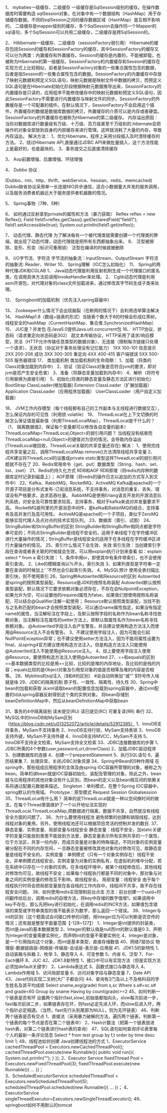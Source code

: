 1、	mybaties一级缓存、二级缓存
一级缓存是SqlSession级别的缓存。在操作数据库时需要构造 sqlSession对象，在对象中有一个数据结构（HashMap）用于存储缓存数据。不同的sqlSession之间的缓存数据区域（HashMap）是互相不影响的。
二级缓存是mapper级别的缓存，多个SqlSession去操作同一个Mapper的sql语句，多个SqlSession可以共用二级缓存，二级缓存是跨SqlSession的。

2、	Hibbernate一级缓存、二级缓存（sessionFactory弱引用）
Hibernate的缓存包括Session的缓存和SessionFactory的缓存，其中SessionFactory的缓存又可以分为两类：内置缓存和外置缓存。Session的缓存是内置的，不能被卸载，也被称为Hibernate的第一级缓存。SessionFactory的内置缓存和Session的缓存在实现方式上比较相似，前者是SessionFactory对象的一些集合属性包含的数据，后者是指Session的一些集合属性包含的数据。SessionFactory的内置缓存中存放了映射元数据和预定义SQL语句，映射元数据是映射文件中数据的拷贝，而预定义SQL语句是在Hibernate初始化阶段根据映射元数据推导出来，SessionFactory的内置缓存是只读的，应用程序不能修改缓存中的映射元数据和预定义SQL语句，因此SessionFactory不需要进行内置缓存与映射文件的同步。SessionFactory的外置缓存是一个可配置的插件。在默认情况下，SessionFactory不会启用这个插件。外置缓存的数据是数据库数据的拷贝，外置缓存的介质可以是内存或者硬盘。SessionFactory的外置缓存也被称为Hibernate的第二级缓存。
内存溢出原因：当你对数据库进行数量级有万级、十万级、百万级甚至千万级别的.hibernate会把操作的对象全部放到自身的内部缓存来进行管理。这样就消耗了大量的内存，导致内存溢出。
解决方法：
1、优化Hibernate，程序上采用分段插入及时清除缓存的方法。
2、绕过Hibernate API,直接通过JDBC API来做批量插入，这个方法性能上是最好的，也是最快的。
3、事务提交之后直接清除缓存

3、	Aop前置增强、后置增强、环绕增强

4、	Dubbo 协议

(Dubbo、rmi、http、thrift、webService、hessian、redis、memcached)
Dubbo缺省协议采用单一长连接NIO异步通信，适合小数据量大并发的服务调用，以及服务消费者机器远大于服务提供者机器数的情况。

5、	Spring事物（7种、5种）
 

6、	如何通过反射拿到private的属性和方法（暴力获取）
Reflex reflex = new Reflex();
Field field1=reflex.getClass().getDeclaredField("field1");
field1.setAccessible(true);
System.out.println(field1.get(reflex));

7、	动态代理、静态代理
为了解决每有一个被代理类就需要创建一个代理类的弊端，就出现了动态代理，动态代理就是把所有东西都抽象出来。
8、	泛型被擦除、变形、形变（标识可重用锁）
泛型在编译的时候就被删除

9、	I/O字节流、字符流
字节流的抽象流：InputStream、OutputStream
字符流的抽象流: Reader、Writer
10、	Spring理解（IOC怎么初始化）
11、	Spring的两种代理JDK和CGLAB
1、	Java动态代理是利用反射机制生成一个代理接口的匿名类，在调用具体方法前调用InvokeHandler来处理。
2、	Cglib动态代理是利用asm开源包，对代理对象的class文件加载进来，通过修改其字节码生成子类来处理。


12、	Springboot的加载机制（优先注入spring容器中）

13、	Zookeeper什么情况下会出现脑裂（在断网的情况下）会利用选举算法解决
14、	HashMap1.8（数组+链表的形式）当链表个数大于8的时候会形成红黑树，线程安全的hashMap（CurrentHashMap、集合类.SynchronizedHashMap）
15、	JUC是？并发包
在Java5.0提供Java.util.concurrent包
16、	HTTP协议、状态码（请求重定向状态码是302）
超文本传输协议，HTTP采用了请求/响应模型，灵活（HTTP允许传输任意类型的数据对象）、无连接（限制每次链接只处理一个请求）、无状态（协议对于事务处理没有记忆能力）
1XX	100-101	信息提示
2XX	200-206	成功
3XX	300-305	重定向
4XX	400-415	客户端错误
5XX	500-505	服务器错误
17、	类加载机制
类加载机制的生命周期：
1、加载（将类的Class对象加载到内存中）
2、验证（验证Class对象是否符合jvm的要求，即对jvm是否产生安全危害）
3、准备（将静态变量加载到内存中）
4、解析（将符号引用替换为直接引用）
5、初始化(将类的静态变量及静态方法区进行初始化)
BootStrap ClassLoader(根加载器)
Extension ClassLoader（扩展加载器）
Application ClassLoader（应用程序加载器）
UserClassLoader（用户自定义加载器）

18、	JVM工作内存模型（每个线程都有自己的工作副本与主线程进行数据交互），怎么保证内存的可见性（利用锁 volatile）
19、	ThreadLocal在上下文切换的时候怎么保证值是最新值（利用ThreadLocalMap），ThreadLocal是干什么的？
（1、	隔离数据值2、保证每个变量都可以修改各自变量的副本）
ThreadLocalMap<ThreadLocal,Object>的弱引用问题？
当线程没有结束而ThreadLocalMap<null,Object>的键值对为空的情况，会导致内存溢出(ThreadLocal被回收，ThreadLocal关联的共享变量还存在)
解决：
1、使用完线程共享变量之后，调用ThreadLocalMap.remove()方法清除线程共享变量
2、JDK建议将ThreadLocal的设置成private static类型这样ThreadLocal的弱引用问题就不存在了
20、Redis常用命令（get、put）数据类型（String、hash、set、list、zset）
21、Redis的持久化方式
RDB和AOF
RDB原理（将redis内存种的数据库定时记录到磁盘上）；
AOF原理（将redis的操作日志以追加的方式写入到文件中）
22、Kafka、RabbitMQ、RocketMQ、ActiveMQ
Kafka是apache的一个开源子项目是分布式发布-订阅消息系统，不支持事务，对消息的重复、丢失、错误没有严格要求，追求高吞吐量。
RabbitMQ是使用Erlang语言开发的开源消息队列系统，对安全及可靠性要求较高，支持事务，相对于kafka来说对并发量要求不高。
RocketMQ是阿里的开源消息中间件，是kafka和RabbitMQ的结合，支持事务及高并发行及高可用性。
ActiveMQ是apache的一个子项目，类似于ZeroMQ能够实现代理人及点对点的技术实现队列。
23、数据库（索引、试图）
24、StringBuilder和StringBuffer的区别
StringBuilder和StringBuffer相同点都是字符串可变的；不同点StringBuilder是线程不安全的，适用于单线程下在字符缓冲区进行大量操作的情况；StringBuffer是线程安全的适用于在多线程在字符缓冲区进行大量操作的情况。
25、索引什么情况下会生效、失效
索引生效：当创建索引字段在查询或者表关联的时候就会生效，可以用explain执行计划来查看
如：explain  select   *   from   a
索引失效：
1、条件中用or，即使其中有条件带索引，也不会使用索引查询。
2、Like的模糊查询以%开头，索引失效
3、如果列类型是字符串一定要在查询的时候加上‘  ’不然也会引起索引失效。
4、MySQL预计 使用全表扫描比索引快，则不使用索引
26、Spring种Autowrited和Resource的区别
Autowrited是spring的按照类型装配，Resource是JDK的按照名称装配
Autowrited默认按照类型装配，默认情况下它要求依赖对象必须存在，不存在会NullpointException，如果允许为空，可以设置他的required属性为false，如果我们想使用按照名称装配，可以结合@Qualifier注解一起使用；
Resource默认按照类型装配，当找不到与之名称匹配的bean才会按照类型装配，可以通过name属性指定，如果没有指定name的属性，当注解标注在字段上，及默认按照字段的名称作为bean名称寻找依赖对象，当注解标注在属性的setter方法上，即默认取属性名作为bean名称寻找依赖对象。
@Autowrited字段注入会产生警告，并且建议使用构造方法注入而使用@Resource注入不会有警告。
3、不建议使用字段注入，因为可能会引起NullPointException异常；也不建议使用setter方法注入，因为不能将属性设置为final，从spring4官方建议使用构造方法注入。但是构造方法注入只能使用@Autowrited注入不能使用@Resource注入。
4、综上要使用字段注入使用@Resource，要使用构造方法注入使用@Autowrited
27、==和equals的区别
==基本数据类型的比较是用==比较，比较的是堆的内存地址，及比较的是栈的内容；equals比较的是Object对象及引用型对象的值是否相等及堆的内容是否相等。
28、Mybities的sql注入（$和#的区别）
#会自动转换加‘’或“”
$符号传入啥就是啥
29、JDBC的隔离机制
原子性、一致性、隔离性、持久性
30、Spring中bean的加载和获取
从xml读取bean的配置信息加载到spring容器中，通过xml配置的id从spring容器反射得到这个类的实例对象。
将bean存储到beanDefinitionMap中，然后从beanDefinitionMap中获取bean

31、事务的4中隔离级别
读未提交(RU)
读已提交(RC)
可重复读(RR)
串行
32、MySQL中的InnoDB和MySam区别（https://blog.csdn.net/u013252072/article/details/52912385）
1、InnoDB支持事务，MySam不支持事务
2、InnoDB支持行锁，MySam支持表锁
3、InnoDB支持外键，MySam不支持外键
4、InnoDB支持MVCC，MySam不支持
5、InnoDB不支持全文检索，MySam支持全文检索
33、JDBC连接数据库的步骤
1、JDBC所需的4个参数(user,password,url,driverClass)
2、加载JDBC驱动程序
3、创建数据库的连接
4、创建一个preparedStatement
5、执行SQL语句
6、遍历结果集
7、处理异常，关闭JDBC对象资源
34、Spring中Bean的5种作用域
在spring中，那些组成应用程序的主体及由spring IOC容器所管理的对象，被称之为bean。简单的讲bean就是IOC容器初始化、装配及管理的对象，除此之外，bean就与应用程序的其他对象没有什么区别。而bean的定义以及bean相互间的依赖关系将通过配置元数据来描述。
Singleton：单利模式，在整个Spring IOC容器中，spring默认的作用域。
Prototype：原型模式
Request
Session
Globalsession
35、ThreadLocal有什么用？
简单的说ThreadLocal就是一种以空间换时间的做法，在每个Thread里面维护了一个以开地址法实现的ThreadLocal.ThreadLocalMap,把数据进行隔离，数据不共享，自然就没有线程安全方面的问题了。
36、为什么要使用线程池
避免频繁的创建和销毁线程，达到线程对象的重用。另外，使用线程池还可以根据项目灵活的控制并发的数目.
37、静态变量、实例变量、局部变量与线程安全
静态变量：线程不安全，加static关键字的变量只能放到类里不能放到方法里，静态变量表示所有实例共享的一个属性，位于方法区，共享一份内存，而成员变量是对象的特殊描述，不同对象的实例变量被分配在不同的内存空间，一旦静态变量被修改其他对象均对修改可见，故静态变量是线程不安全的。
实例变量：单例模式（只有一个对象实例存在）线程不安全，非单例模式线程安全。实例变量为对象的实例私有，在虚拟机的堆中分配，若在系统中只存在一个对象的实例，在多线程环境中，被某个线程修改后，其他线程对修改均可见，故线程不安全；如果每个线程执行都是不同的对象中，那对象与对象之间的实例变量的修改互不影响，故线程安全。
局部变量：线程安全
由于每个线程执行时将会把局部变量放在各自栈的工作内存中，线程间不共享，故不存在线程安全问题。
38、如何使用redis实现限制前台点击
方法：前台创建一个uuid+时间戳传给后台，调用redis的自增方法，将key中存储的数字值增1，如果调用中key不存在，那么先把key进行初始化，在调用redis的INCR方法，如果值包含错误的类型或字符串类型的值不能表示为数字，那么返回一个错误。
39、Integer与int的区别（这个题面试会问接口传参的问题，用Integer应为可以判断是否空传的情况；还有就是整型字面量范围【-128~127】）
1、Integer是int提供的封装类，而int是Java的基本数据类型
2、Integer的默认值是null而int的默认值是0
3、声明为Integer的变量需要实例化，而声明int的变量不需要实例化
4、Integer是对象，是一个引用指向这个对象，而int是基本类型，直接存储数值
40、网络7层协议
物理层-数据链路层-网络层-传输层-会话层-表示层-应用层
41、JDK1.5的新特性
1、自动装箱与拆箱
2、枚举
3、静态导入
4、可变参数
5、内省
6、泛型
7、For-Each循环
8、JUC
42、JDK1.8新特性
1、接口中可以有实现方法（但是实现方法必须加default关键字）
2、Lambda表达式
3、函数式接口与静态导入
4、Lambda作用域
5、访问局部变量
6、访问对象字段与静态变量
7、Date API
43、Java代码实现二叉树(大厂子都会问)
44、查询有2门及以上不及格科目的学生姓名及其平均成绩
Select	sname,avg(grade)	from	s,sc
Where	s.s#=sc.s#	and	grade<60
Group	by	sname
Having	by	count(grade)>=2
45、如何判断一个链表是否有环
设置两个指针(fast,slow),初始值都指向头，slow每次前进一步，fast每次前进二步，如果链表存在环，则fast必定先进入环，而slow后进入环，两个指针必定相遇。（当然，fast先行头到尾部为NULL，则为无环链表）
46、判断两个链表是否有交点
1、直接法（采用暴力破解的方法，遍历两个链表，判断第一个链表的每个节点是否在第二个链表中）
2、Hash计数法（把第一个链表放进hash表，对第二个链表进行hash表的查询）
47、SQL语句如何查询评论表里每个人的最新一条评论信息
Select	*  from  test  group  by  f,t  order  by  time  desc  limit  1;
48、线程池如何创建
Java创建线程池的方式
1、ExecutorService	cachedThreadPool = Executors.newCachedThreadPool();
cachedThreadPool.execute(new  Runnable(){
	public void run(){
	System.out.println(“”);
}
});
	2、Executor Service	fixedThread Pool  = Executors.newFixedThreadPool(3);
	      fixedThreadPool.execute(new Runnable(){
		…
})；   
3、ScheduledExecutorService	   scheduledThreadPool = Executors.newScheduledThreadPool(5);
	     scheduledThreadPool.scheduled(new  Runnable(){
		…
})；
	4、ExecutorService	singleThreadExecutor=Executors.newSingleThreadExecutor();
49、springboot如何不用默认的tomcat





